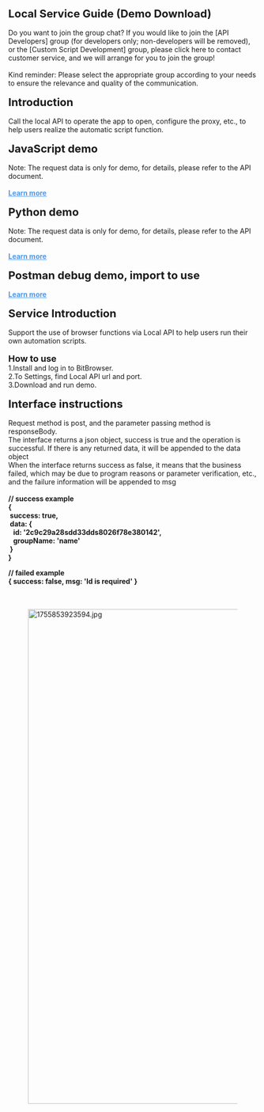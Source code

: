 <p>
    <span style="font-size:22px;"><strong>Local Service Guide (Demo Download)&nbsp;</strong></span><br>
    <br>
    Do you want to join the group chat? If you would like to join the [API Developers] group (for developers only; non-developers will be removed), or the [Custom Script Development] group, please click here to contact customer service, and we will arrange for you to join the group!&nbsp;<br>
    <br>
    Kind reminder: Please select the appropriate group according to your needs to ensure the relevance and quality of the communication.&nbsp;<br>
    <br>
    <span style="font-size:22px;"><strong>Introduction&nbsp;</strong></span><br>
    <br>
    Call the local API to operate the app to open, configure the proxy, etc., to help users realize the automatic script function.&nbsp;<br>
    <br>
    <span style="font-size:22px;"><strong>JavaScript demo&nbsp;</strong></span><br>
    <br>
    Note: The request data is only for demo, for details, please refer to the API document.&nbsp;<br>
    <br>
    <a target="_blank" rel="noopener noreferrer" href="https://doc.bitbrowser.net/api-docs/local-service-guide-demo-download"><span style="color:hsl(210, 75%, 60%);"><strong><u>Learn more</u></strong></span></a><br>
    <br>
    <span style="font-size:22px;"><strong>Python demo&nbsp;</strong></span><br>
    <br>
    Note: The request data is only for demo, for details, please refer to the API document.&nbsp;<br>
    <br>
    <a target="_blank" rel="noopener noreferrer" href="https://doc.bitbrowser.net/api-docs/local-service-guide-demo-download"><span style="color:hsl(210,75%,60%);"><strong><u>Learn more</u></strong></span></a><br>
    <br>
    <span style="font-size:22px;"><strong>Postman debug demo, import to use&nbsp;</strong></span><br>
    <br>
    <a target="_blank" rel="noopener noreferrer" href="https://doc.bitbrowser.net/api-docs/local-service-guide-demo-download"><span style="color:hsl(210,75%,60%);"><strong><u>Learn more</u></strong></span></a><br>
    <br>
    <span style="font-size:22px;"><strong>Service Introduction&nbsp;</strong></span><br>
    <br>
    Support the use of browser functions via Local API to help users run their own automation scripts.&nbsp;<br>
    <br>
    <span style="font-size:18px;"><strong>How to use&nbsp;</strong></span><br>
    1.Install and log in to BitBrowser.&nbsp;<br>
    2.To Settings, find Local API url and port.&nbsp;<br>
    3.Download and run demo.&nbsp;<br>
    <br>
    <span style="font-size:22px;"><strong>Interface instructions&nbsp;</strong></span><br>
    <br>
    Request method is post, and the parameter passing method is responseBody.&nbsp;<br>
    The interface returns a json object, success is true and the operation is successful. If there is any returned data, it will be appended to the data object&nbsp;<br>
    When the interface returns success as false, it means that the business failed, which may be due to program reasons or parameter verification, etc., and the failure information will be appended to msg&nbsp;<br>
    <br>
    <strong>// success example</strong><br>
    <strong>{</strong><br>
    <strong>&nbsp;success: true,</strong><br>
    <strong>&nbsp;data: {</strong><br>
    <strong>&nbsp; &nbsp;id: '2c9c29a28sdd33dds8026f78e380142',</strong><br>
    <strong>&nbsp; &nbsp;groupName: 'name'</strong><br>
    <strong>&nbsp;}</strong><br>
    <strong>}</strong>
</p>
<p>
    <strong>// failed example</strong><br>
    <strong>{ success: false, msg: 'Id is required' }</strong><br>
    <br>
    &nbsp;
</p>
<figure class="image">
    <img alt="1755853923594.jpg" src="https://img-website.bitbrowser.net/uploads/1755853923594_11ef0add81.jpg" srcset="https://img-website.bitbrowser.net/uploads/thumbnail_1755853923594_11ef0add81.jpg 210w, https://img-website.bitbrowser.net/uploads/small_1755853923594_11ef0add81.jpg 500w, https://img-website.bitbrowser.net/uploads/medium_1755853923594_11ef0add81.jpg 750w, https://img-website.bitbrowser.net/uploads/large_1755853923594_11ef0add81.jpg 1000w" sizes="100vw" width="1000">
</figure>
